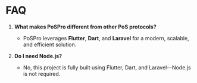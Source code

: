 # FAQ
1. **What makes PoSPro different from other PoS protocols?**
   - PoSPro leverages **Flutter**, **Dart**, and **Laravel** for a modern, scalable, and efficient solution.

2. **Do I need Node.js?**
   - No, this project is fully built using Flutter, Dart, and Laravel—Node.js is not required.

